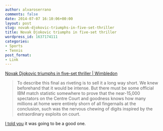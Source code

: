 ```yaml
---
author: alvaroserrano
comments: false
date: 2014-07-07 16:10:06+00:00
layout: post
slug: novak-djokovic-triumphs-in-five-set-thriller
title: Novak Djokovic triumphs in five-set thriller
wordpress_id: 1637174111
categories:
- Sports
- Tennis
post_format:
- Link
---
```


[Novak Djokovic triumphs in five-set thriller | Wimbledon](http://www.wimbledon.com/en_GB/news/articles/2014-07-06/djokovicfedererfinal.html)



<blockquote>To describe this final as riveting is to sell it a long way short. We knew beforehand that it would be intense. But there must be some official IBM match statistic somewhere to prove that the near-15,000 spectators on the Centre Court and goodness knows how many millions at home were entirely shorn of all fingernails at the conclusion, such was the nervous chewing of digits inspired by the extraordinary exploits on court.</blockquote>



[I told you](http://analogsenses.com/2014/07/06/wimbledon-2014-roger-federer-vs-novak-djokovic/) it was going to be a good one.
